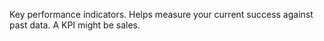 Key performance indicators. Helps measure your current success against past data. A KPI might be sales.